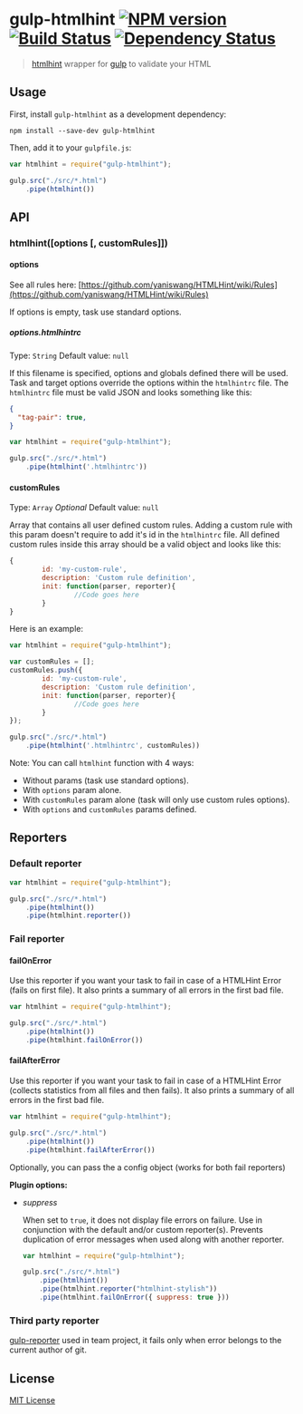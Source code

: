 # gulp-htmlhint [![NPM version][npm-image]][npm-url] [![Build Status][travis-image]][travis-url] [![Dependency Status][depstat-image]][depstat-url]

> [htmlhint](https://github.com/yaniswang/HTMLHint) wrapper for [gulp](https://github.com/wearefractal/gulp) to validate your HTML


## Usage

First, install `gulp-htmlhint` as a development dependency:

```shell
npm install --save-dev gulp-htmlhint
```

Then, add it to your `gulpfile.js`:

```javascript
var htmlhint = require("gulp-htmlhint");

gulp.src("./src/*.html")
	.pipe(htmlhint())
```



## API

### htmlhint([options [, customRules]])

#### options
See all rules here: [https://github.com/yaniswang/HTMLHint/wiki/Rules](https://github.com/yaniswang/HTMLHint/wiki/Rules)

If options is empty, task use standard options.

##### options.htmlhintrc
Type: `String`
Default value: `null`

If this filename is specified, options and globals defined there will be used. Task and target options override the options within the `htmlhintrc` file. The `htmlhintrc` file must be valid JSON and looks something like this:

```json
{
  "tag-pair": true,
}
```

```javascript
var htmlhint = require("gulp-htmlhint");

gulp.src("./src/*.html")
	.pipe(htmlhint('.htmlhintrc'))
```

#### customRules

Type: `Array` _Optional_
Default value: `null`

Array that contains all user defined custom rules. Adding a custom rule with this param doesn't require to add it's id in the `htmlhintrc` file.
All defined custom rules inside this array should be a valid object and looks like this:

```javascript
{
		id: 'my-custom-rule',
		description: 'Custom rule definition',
		init: function(parser, reporter){
				//Code goes here
		}
}
```

Here is an example:

```javascript
var htmlhint = require("gulp-htmlhint");

var customRules = [];
customRules.push({
		id: 'my-custom-rule',
		description: 'Custom rule definition',
		init: function(parser, reporter){
				//Code goes here
		}
});

gulp.src("./src/*.html")
	.pipe(htmlhint('.htmlhintrc', customRules))
```

Note: You can call `htmlhint` function with 4 ways:

- Without params (task use standard options).
- With `options` param alone.
- With `customRules` param alone (task will only use custom rules options).
- With `options` and `customRules` params defined.

## Reporters

### Default reporter
```javascript
var htmlhint = require("gulp-htmlhint");

gulp.src("./src/*.html")
	.pipe(htmlhint())
	.pipe(htmlhint.reporter())
```


### Fail reporter

#### failOnError

Use this reporter if you want your task to fail in case of a HTMLHint Error (fails on first file).
It also prints a summary of all errors in the first bad file.

```javascript
var htmlhint = require("gulp-htmlhint");

gulp.src("./src/*.html")
	.pipe(htmlhint())
	.pipe(htmlhint.failOnError())
```

#### failAfterError

Use this reporter if you want your task to fail in case of a HTMLHint Error (collects statistics from all files and then fails).
It also prints a summary of all errors in the first bad file.

```javascript
var htmlhint = require("gulp-htmlhint");

gulp.src("./src/*.html")
	.pipe(htmlhint())
	.pipe(htmlhint.failAfterError())
```

Optionally, you can pass the a config object (works for both fail reporters)

__Plugin options:__

- *suppress*

  When set to `true`, it does not display file errors on failure.
  Use in conjunction with the default and/or custom reporter(s).
  Prevents duplication of error messages when used along with another reporter.

  ```javascript
  var htmlhint = require("gulp-htmlhint");

  gulp.src("./src/*.html")
	  .pipe(htmlhint())
	  .pipe(htmlhint.reporter("htmlhint-stylish"))
	  .pipe(htmlhint.failOnError({ suppress: true }))
  ```

### Third party reporter

[gulp-reporter](https://github.com/gucong3000/gulp-reporter) used in team project, it fails only when error belongs to the current author of git.

## License

[MIT License](bezoerb.mit-license.org)

[npm-url]: https://npmjs.org/package/gulp-htmlhint
[npm-image]: https://badge.fury.io/js/gulp-htmlhint.svg

[travis-url]: http://travis-ci.org/bezoerb/gulp-htmlhint
[travis-image]: https://secure.travis-ci.org/bezoerb/gulp-htmlhint.svg?branch=master

[depstat-url]: https://david-dm.org/bezoerb/gulp-htmlhint
[depstat-image]: https://david-dm.org/bezoerb/gulp-htmlhint.svg
